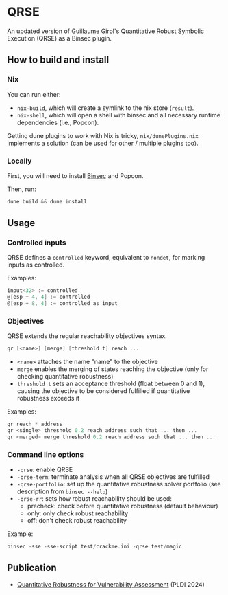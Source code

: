 # QRSE

An updated version of Guillaume Girol's Quantitative Robust Symbolic Execution (QRSE) as a Binsec plugin.

## How to build and install

### Nix

You can run either:
- `nix-build`, which will create a symlink to the nix store (`result`).
- `nix-shell`, which will open a shell with binsec and all necessary runtime dependencies (i.e., Popcon).

Getting dune plugins to work with Nix is tricky, `nix/dunePlugins.nix` implements a solution (can be used for other / multiple plugins too).

### Locally

First, you will need to install [Binsec](https://github.com/binsec/binsec) and Popcon.

Then, run:
```c
dune build && dune install
```

## Usage 

### Controlled inputs

QRSE defines a `controlled` keyword, equivalent to `nondet`, for marking inputs as controlled.

Examples:
```c
input<32> := controlled
@[esp + 4, 4] := controlled
@[esp + 8, 4] := controlled as input
```

### Objectives

QRSE extends the regular reachability objectives syntax.

```c
qr [<name>] [merge] [threshold t] reach ...
```

- `<name>` attaches the name "name" to the objective
- `merge` enables the merging of states reaching the objective (only for checking quantitative robustness)
- `threshold t` sets an acceptance threshold (float between 0 and 1), causing the objective to be considered fulfilled if quantitative robustness exceeds it

Examples:
```c
qr reach * address
qr <single> threshold 0.2 reach address such that ... then ...
qr <merged> merge threshold 0.2 reach address such that ... then ...
```

### Command line options

- `-qrse`: enable QRSE
- `-qrse-term`: terminate analysis when all QRSE objectives are fulfilled
- `-qrse-portfolio`: set up the quantitative robustness solver portfolio (see description from `binsec --help`)
- `-qrse-rr`: sets how robust reachability should be used:
    * precheck: check before quantitative robustness (default behaviour)
    * only: only check robust reachability
    * off: don't check robust reachability

Example:
```c
binsec -sse -sse-script test/crackme.ini -qrse test/magic
```

## Publication

- [Quantitative Robustness for Vulnerability Assessment](https://doi.org/10.1145/3656407) (PLDI 2024)
